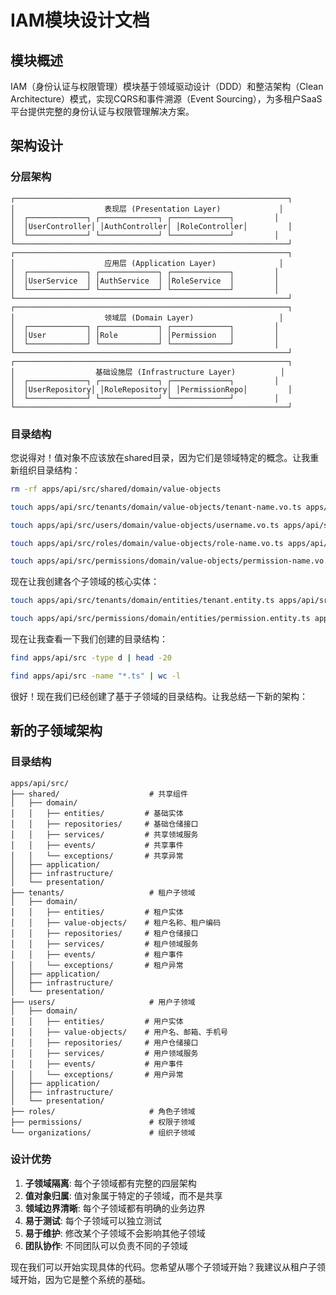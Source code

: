 # IAM模块设计文档

## 模块概述

IAM（身份认证与权限管理）模块基于领域驱动设计（DDD）和整洁架构（Clean Architecture）模式，实现CQRS和事件溯源（Event Sourcing），为多租户SaaS平台提供完整的身份认证与权限管理解决方案。

## 架构设计

### 分层架构

```
┌─────────────────────────────────────────────────────────────┐
│                    表现层 (Presentation Layer)             │
│  ┌─────────────┐ ┌─────────────┐ ┌─────────────┐         │
│  │UserController│ │AuthController│ │RoleController│         │
│  └─────────────┘ └─────────────┘ └─────────────┘         │
└─────────────────────────────────────────────────────────────┘
┌─────────────────────────────────────────────────────────────┐
│                    应用层 (Application Layer)              │
│  ┌─────────────┐ ┌─────────────┐ ┌─────────────┐         │
│  │UserService  │ │AuthService  │ │RoleService  │         │
│  └─────────────┘ └─────────────┘ └─────────────┘         │
└─────────────────────────────────────────────────────────────┘
┌─────────────────────────────────────────────────────────────┐
│                    领域层 (Domain Layer)                   │
│  ┌─────────────┐ ┌─────────────┐ ┌─────────────┐         │
│  │User         │ │Role         │ │Permission   │         │
│  └─────────────┘ └─────────────┘ └─────────────┘         │
└─────────────────────────────────────────────────────────────┘
┌─────────────────────────────────────────────────────────────┐
│                  基础设施层 (Infrastructure Layer)          │
│  ┌─────────────┐ ┌─────────────┐ ┌─────────────┐         │
│  │UserRepository│ │RoleRepository│ │PermissionRepo│         │
│  └─────────────┘ └─────────────┘ └─────────────┘         │
└─────────────────────────────────────────────────────────────┘
```

### 目录结构
您说得对！值对象不应该放在shared目录，因为它们是领域特定的概念。让我重新组织目录结构：

```bash
rm -rf apps/api/src/shared/domain/value-objects
```
```bash
touch apps/api/src/tenants/domain/value-objects/tenant-name.vo.ts apps/api/src/tenants/domain/value-objects/tenant-code.vo.ts
```
```bash
touch apps/api/src/users/domain/value-objects/username.vo.ts apps/api/src/users/domain/value-objects/email.vo.ts apps/api/src/users/domain/value-objects/phone.vo.ts
```
```bash
touch apps/api/src/roles/domain/value-objects/role-name.vo.ts apps/api/src/roles/domain/value-objects/role-code.vo.ts
```
```bash
touch apps/api/src/permissions/domain/value-objects/permission-name.vo.ts apps/api/src/permissions/domain/value-objects/permission-code.vo.ts
```
现在让我创建各个子领域的核心实体：

```bash
touch apps/api/src/tenants/domain/entities/tenant.entity.ts apps/api/src/users/domain/entities/user.entity.ts apps/api/src/roles/domain/entities/role.entity.ts
```
```bash
touch apps/api/src/permissions/domain/entities/permission.entity.ts apps/api/src/organizations/domain/entities/organization.entity.ts
```
现在让我查看一下我们创建的目录结构：

```bash
find apps/api/src -type d | head -20
```
```bash
find apps/api/src -name "*.ts" | wc -l
```
很好！现在我们已经创建了基于子领域的目录结构。让我总结一下新的架构：

## 新的子领域架构

### 目录结构
```
apps/api/src/
├── shared/                    # 共享组件
│   ├── domain/
│   │   ├── entities/         # 基础实体
│   │   ├── repositories/     # 基础仓储接口
│   │   ├── services/         # 共享领域服务
│   │   ├── events/           # 共享事件
│   │   └── exceptions/       # 共享异常
│   ├── application/
│   ├── infrastructure/
│   └── presentation/
├── tenants/                   # 租户子领域
│   ├── domain/
│   │   ├── entities/         # 租户实体
│   │   ├── value-objects/    # 租户名称、租户编码
│   │   ├── repositories/     # 租户仓储接口
│   │   ├── services/         # 租户领域服务
│   │   ├── events/           # 租户事件
│   │   └── exceptions/       # 租户异常
│   ├── application/
│   ├── infrastructure/
│   └── presentation/
├── users/                     # 用户子领域
│   ├── domain/
│   │   ├── entities/         # 用户实体
│   │   ├── value-objects/    # 用户名、邮箱、手机号
│   │   ├── repositories/     # 用户仓储接口
│   │   ├── services/         # 用户领域服务
│   │   ├── events/           # 用户事件
│   │   └── exceptions/       # 用户异常
│   ├── application/
│   ├── infrastructure/
│   └── presentation/
├── roles/                     # 角色子领域
├── permissions/               # 权限子领域
└── organizations/             # 组织子领域
```

### 设计优势

1. **子领域隔离**: 每个子领域都有完整的四层架构
2. **值对象归属**: 值对象属于特定的子领域，而不是共享
3. **领域边界清晰**: 每个子领域都有明确的业务边界
4. **易于测试**: 每个子领域可以独立测试
5. **易于维护**: 修改某个子领域不会影响其他子领域
6. **团队协作**: 不同团队可以负责不同的子领域

现在我们可以开始实现具体的代码。您希望从哪个子领域开始？我建议从租户子领域开始，因为它是整个系统的基础。